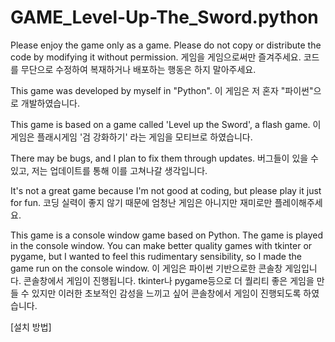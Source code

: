# GAME_Level-Up-The_Sword.python

Please enjoy the game only as a game. Please do not copy or distribute the code by modifying it without permission.
게임을 게임으로써만 즐겨주세요. 코드를 무단으로 수정하여 복재하거나 배포하는 행동은 하지 말아주세요.

This game was developed by myself in "Python".
이 게임은 저 혼자 "파이썬"으로 개발하였습니다.

This game is based on a game called 'Level up the Sword', a flash game.
이 게임은 플래시게임 '검 강화하기' 라는 게임을 모티브로 하였습니다.

There may be bugs, and I plan to fix them through updates.
버그들이 있을 수 있고, 저는 업데이트를 통해 이를 고쳐나갈 생각입니다.

It's not a great game because I'm not good at coding, but please play it just for fun.
코딩 실력이 좋지 않기 때문에 엄청난 게임은 아니지만 재미로만 플레이해주세요.

This game is a console window game based on Python. The game is played in the console window. You can make better quality games with tkinter or pygame, but I wanted to feel this rudimentary sensibility, so I made the game run on the console window.
이 게임은 파이썬 기반으로한 콘솔창 게임입니다. 콘솔창에서 게임이 진행됩니다. tkinter나 pygame등으로 더 퀄리티 좋은 게임을 만들 수 있지만 이러한 초보적인 감성을 느끼고 싶어 콘솔창에서 게임이 진행되도록 하였습니다.

[설치 방법]
